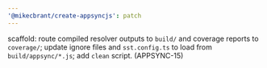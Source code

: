 ```yaml
---
'@mikecbrant/create-appsyncjs': patch
---
```


scaffold: route compiled resolver outputs to `build/` and coverage reports to `coverage/`; update ignore files and `sst.config.ts` to load from `build/appsync/*.js`; add `clean` script. (APPSYNC-15)
